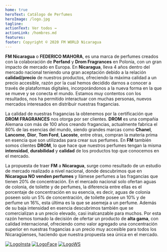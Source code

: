 ```yaml
---
home: true
heroText: Catálogo de Perfumes
heroImage: /logo.jpg
tagline: 
actionText: Ver todos →
actionLink: /hombres.md
features:
footer: Copyright © 2020 FM WORLD Nicaragua
---
```



**FM Nicaragua** o **FEDERICO MAHORA**, es una marca de perfumes creados con la colaboración de **Perfand** y **Drom Fragrances** en Polonia, con un gran impacto de mercado en Europa. En **Nicaragua**, lleva 4 años dentro del mercado nacional teniendo una gran aceptación debido a la relación **calidad/precio** de nuestros productos, ofreciendo la máxima calidad a un precio accesible, razón por la cual hemos decidido darnos a conocer a través de plataformas digitales, incorporándonos a la nueva forma en la que se mueve y se conecta el mundo. Estamos muy contentos con los resultados, nos ha permitido interactuar con muchas personas, nuevos mercados interesados en distribuir nuestras fragancias.

La calidad de nuestras fragancias la obtenemos por la certificación que **DROM FRAGRANCES** nos otorga por ser clientes. **DROM** es una compañia Alemana con más de 100 años creando fragancias, actualmente fabrica el 80% de las esencias del mundo, siendo  grandes marcas como **Chanel**, **Lancome**, **Dior**, **Tom Ford**, **Lacoste**, entre otras, compran la materia prima en esencia que son utilizadas para crear sus perfumes. En **FM** también somos clientes **DROM**, lo que hace que nuestros perfumes tengan la misma **intensidad**, **durabilidad** y **calidad** de los productos top que conocemos en el mercado.

La propuesta de traer **FM** a **Nicaragua**, surge como resultado de un estudio de mercado realizado a nivel nacional, donde descubrimos que en **Nicaragua NO venden perfumes** y llámese perfumes a las fragancias que tienen 20% de concentración. En el mercado nacional solo ofertan aguas de colonia, de toilette y de perfumes, la diferencia entre ellas es el porcentaje de concentración en su esencia, es decir, aguas de colonia poseen solo un 5% de concentración, de toilette posee un 10% y de perfume un 16%, esta última es la que se asemeja a un perfume. Además de su baja intensidad en esencia descubrimos también que se comercializan a un precio elevado, casi inalcanzable para muchos. Por esta razón hemos tomado la decisión de ofertar un producto de **alta gama**, con calidad internacional, ofreciendo como  valor agregado una concentración superior en nuestras fragancias a un precio muy accesible para todos los Nicaragüenses, haciendo que nuestra propuesta sea única en el mercado.



[![LogoInsta](./insta.png 'instagram')](https://www.instagram.com/p/CHK5n_wnm2f/?utm_source=ig_web_copy_link) [![LogoFace](./face.png 'Face')](https://www.facebook.com/fmworld.nicaragua) [![LogoWS](./ws.png 'whastsapp')](https://wa.me/50588506541)


